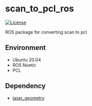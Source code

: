# scan_to_pcl_ros

[![License](https://img.shields.io/badge/License-BSD_3--Clause-blue.svg)](https://opensource.org/licenses/BSD-3-Clause)

ROS package for converting scan to pcl
## Environment
- Ubuntu 20.04
- ROS Noetic
- PCL
## Dependency
- [laser_geometry](http://wiki.ros.org/laser_geometry)

